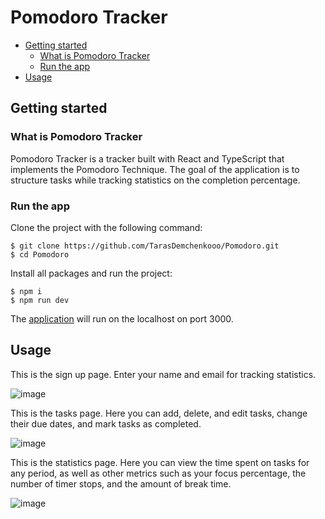 # Pomodoro Tracker

* [Getting started](#getting-started)
  * [What is Pomodoro Tracker](#what-is-pomodoro-tracker)
  * [Run the app](#run-the-app)
* [Usage](#usage)

## Getting started

### What is Pomodoro Tracker
Pomodoro Tracker is a tracker built with React and TypeScript that implements the Pomodoro Technique. The goal of the application is to structure tasks while tracking statistics on the completion percentage.

### Run the app
Clone the project with the following command:
```
$ git clone https://github.com/TarasDemchenkooo/Pomodoro.git
$ cd Pomodoro
```
Install all packages and run the project:
```
$ npm i
$ npm run dev
```
The [application](http://localhost:3000) will run on the localhost on port 3000.

## Usage
This is the sign up page. Enter your name and email for tracking statistics.

![image](https://github.com/TarasDemchenkooo/Pomodoro/assets/111509370/2c59669d-9fb5-4cab-9b09-acacba0c36ba)

This is the tasks page. Here you can add, delete, and edit tasks, change their due dates, and mark tasks as completed.

![image](https://github.com/TarasDemchenkooo/Pomodoro/assets/111509370/4b11c711-1ee6-4429-b535-f021c47c0076)


This is the statistics page. Here you can view the time spent on tasks for any period, as well as other metrics such as your focus percentage, the number of timer stops, and the amount of break time.

![image](https://github.com/TarasDemchenkooo/Pomodoro/assets/111509370/632200ed-3ce2-4047-b80e-e2420ab8f023)
